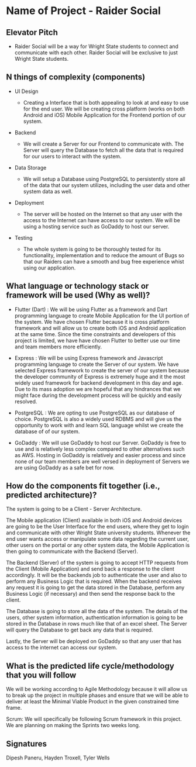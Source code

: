 # Name of Project - Raider Social


## Elevator Pitch
- Raider Social will be a way for Wright State students to connect and communicate with each other. Raider Social will be exclusive to just Wright State students.

## N things of complexity (components)

- UI Design
  - Creating a Interface that is both appealing to look at and easy to use for the end user. We will be creating cross platform (works on both Android and iOS) Mobile Application for the Frontend portion of our system.

- Backend
  - We will create a Server for our Frontend to communicate with. The Server will query the Database to fetch all the data that is required for our users to interact with the system.

- Data Storage
  - We will setup a Database using PostgreSQL to persistently store all of the data that our system utilizes, including the user data and other system data as well.

- Deployment
  - The server will be hosted on the Internet so that any user with the access to the Internet can have access to our system. We will be using a hosting service such as GoDaddy to host our server.

- Testing
  - The whole system is going to be thoroughly tested for its functionality, implementation and to reduce the amount of Bugs so that our Raiders can have a smooth and bug free experience whist using our application.
  
## What language or technology stack or framework will be used (Why as well)?

- Flutter (Dart) :
  We will be using Flutter as a framework and Dart programming language to create Mobile Application for the UI portion of the system. We have chosen Flutter because it is cross platform framework and will allow us to create both iOS and Android application at the same time. Since the time constraints and developers of this project is limited, we have have chosen Flutter to better use our time and team members more efficiently.

- Express :
We will be using Express framework and Javascript programming language to create the Server of our system. We have selected Express framework to create the server of our system because the developer community of Express is extremely huge and it the most widely used framework for backend development in this day and age. Due to its mass adoption we are hopeful that any hindrances that we might face during the development process will be quickly and easily resolved.

- PostgreSQL :
  We are opting to use PostgreSQL as our database of choice. PostgreSQL is also a widely used RDBMS and will give us the opportunity to work with and learn SQL language whilst we create the database of of our system.

- GoDaddy :
  We will use GoDaddy to host our Server. GoDaddy is free to use and is relatively less complex compared to other alternatives such as AWS. Hosting in GoDaddy is relatively and easier process and since none of our team members are well versed in deployment of Servers we are using GoDaddy as a safe bet for now.

## How do the components fit together (i.e., predicted architecture)?

  The system is going to be a Client - Server Architecture. 

  The Mobile application (Client) available in both iOS and Android devices are going to be the User Interface for the end users, where they get to login and communicate with other Wright State university students. Whenever the end user wants access or manipulate some data regarding the current user, other users on the portal or any other system data, the Mobile Application is then going to communicate with the Backend (Server).

  The Backend (Server) of the system is going to accept HTTP requests from the Client (Mobile Application) and send back a response to the client accordingly. It will be the backends job to authenticate the user and also to perform any Business Logic that is required. When the backend receives any request it is going to get the data stored in the Database, perform any Business Logic (if necessary) and then send the response back to the client.

  The Database is going to store all the data of the system. The details of the users, other system information, authentication information is going to be stored in the Database in rows much like that of an excel sheet. The Server will query the Database to get back any data that is required.

  Lastly, the Server will be deployed on GoDaddy so that any user that has access to the internet can access our system.

## What is the predicted life cycle/methodology that you will follow

  We will be working according to Agile Methodology because it will allow us to break up the project in multiple phases and ensure that we will be able to deliver at least the Minimal Viable Product in the given constrained time frame.

  Scrum:
  We will specifically be following Scrum framework in this project. We are planning on making the Sprints two weeks long.

## Signatures

  Dipesh Paneru, Hayden Troxell, Tyler Wells
